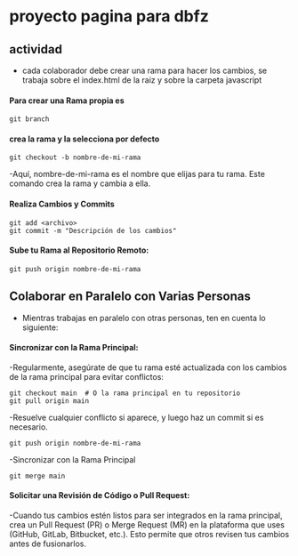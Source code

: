 # proyecto pagina para dbfz


## actividad

- cada colaborador debe crear una rama para hacer los cambios, se trabaja sobre el index.html de la raiz y sobre la carpeta javascript


#### Para crear una Rama propia es

```
git branch

```

#### crea la rama y la selecciona por defecto
```
git checkout -b nombre-de-mi-rama

```

-Aquí, nombre-de-mi-rama es el nombre que elijas para tu rama. Este comando crea la rama y cambia a ella.

#### Realiza Cambios y Commits

```
git add <archivo>
git commit -m "Descripción de los cambios"
```

#### Sube tu Rama al Repositorio Remoto:

```
git push origin nombre-de-mi-rama
```

## Colaborar en Paralelo con Varias Personas
- Mientras trabajas en paralelo con otras personas, ten en cuenta lo siguiente:
#### Sincronizar con la Rama Principal:

-Regularmente, asegúrate de que tu rama esté actualizada con los cambios de la rama principal para evitar conflictos:

```
git checkout main  # O la rama principal en tu repositorio
git pull origin main
```
-Resuelve cualquier conflicto si aparece, y luego haz un commit si es necesario.
```
git push origin nombre-de-mi-rama

```

-Sincronizar con la Rama Principal
```
git merge main
```

#### Solicitar una Revisión de Código o Pull Request:
-Cuando tus cambios estén listos para ser integrados en la rama principal, crea un Pull Request (PR) o Merge Request (MR) en la plataforma que uses (GitHub, GitLab, Bitbucket, etc.). Esto permite que otros revisen tus cambios antes de fusionarlos.



